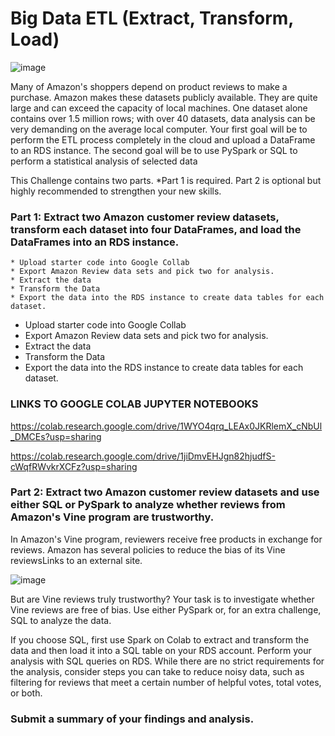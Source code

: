 # Big Data ETL (Extract, Transform, Load)

![image](https://user-images.githubusercontent.com/110074895/225188197-267bff79-23b2-48de-af05-91f8ad98f39b.png)

Many of Amazon's shoppers depend on product reviews to make a purchase. Amazon makes these datasets publicly available. They are quite large and can exceed the capacity of local machines. One dataset alone contains over 1.5 million rows; with over 40 datasets, data analysis can be very demanding on the average local computer. Your first goal will be to perform the ETL process completely in the cloud and upload a DataFrame to an RDS instance. The second goal will be to use PySpark or SQL to perform a statistical analysis of selected data

This Challenge contains two parts. *Part 1 is required. Part 2 is optional but highly recommended to strengthen your new skills.

 ### Part 1: Extract two Amazon customer review datasets, transform each dataset into four DataFrames, and load the DataFrames into an RDS instance.
    * Upload starter code into Google Collab
    * Export Amazon Review data sets and pick two for analysis.
    * Extract the data
    * Transform the Data
    * Export the data into the RDS instance to create data tables for each dataset.
    
* Upload starter code into Google Collab
* Export Amazon Review data sets and pick two for analysis.
* Extract the data
* Transform the Data
* Export the data into the RDS instance to create data tables for each dataset.

### LINKS TO GOOGLE COLAB JUPYTER NOTEBOOKS

<https://colab.research.google.com/drive/1WYO4qrq_LEAx0JKRlemX_cNbUl_DMCEs?usp=sharing>

<https://colab.research.google.com/drive/1jiDmvEHJgn82hjudfS-cWqfRWvkrXCFz?usp=sharing>

  ### Part 2: Extract two Amazon customer review datasets and use either SQL or PySpark to analyze whether reviews from Amazon's Vine program are trustworthy.
  In Amazon's Vine program, reviewers receive free products in exchange for reviews. Amazon has several policies to reduce the bias of its Vine reviewsLinks to an           external site.
  
  ![image](https://user-images.githubusercontent.com/110074895/224514319-0fefc7e1-5dc5-4d60-9514-6b0c4c30c5b1.png)

  But are Vine reviews truly trustworthy?
  Your task is to investigate whether Vine reviews are free of bias. Use either PySpark or, for an extra challenge, SQL to analyze the data.

  If you choose SQL, first use Spark on Colab to extract and transform the data and then load it into a SQL table on your RDS account. Perform your analysis with SQL       queries on RDS.   While there are no strict requirements for the analysis, consider steps you can take to reduce noisy data, such as filtering for reviews that meet a     certain number of helpful votes, total votes, or both.

 ### Submit a summary of your findings and analysis.
